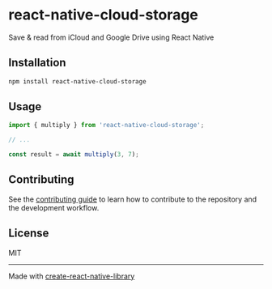 # react-native-cloud-storage

Save & read from iCloud and Google Drive using React Native

## Installation

```sh
npm install react-native-cloud-storage
```

## Usage

```js
import { multiply } from 'react-native-cloud-storage';

// ...

const result = await multiply(3, 7);
```

## Contributing

See the [contributing guide](CONTRIBUTING.md) to learn how to contribute to the repository and the development workflow.

## License

MIT

---

Made with [create-react-native-library](https://github.com/callstack/react-native-builder-bob)
